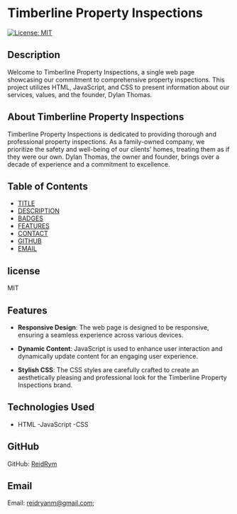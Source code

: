 # Timberline Property Inspections

[![License: MIT](https://img.shields.io/badge/License-MIT-yellow.svg)](https://opensource.org/licenses/MIT)

## Description

Welcome to Timberline Property Inspections, a single web page showcasing our commitment to comprehensive property inspections. This project utilizes HTML, JavaScript, and CSS to present information about our services, values, and the founder, Dylan Thomas.

## About Timberline Property Inspections

Timberline Property Inspections is dedicated to providing thorough and professional property inspections. As a family-owned company, we prioritize the safety and well-being of our clients' homes, treating them as if they were our own. Dylan Thomas, the owner and founder, brings over a decade of experience and a commitment to excellence.


## Table of Contents

* [TITLE](#title)
* [DESCRIPTION](#description)
* [BADGES](#badges)
* [FEATURES](#features)
* [CONTACT](#contact)
* [GITHUB](#github)
* [EMAIL](#email)

## license

MIT

## Features  

- **Responsive Design**: The web page is designed to be responsive, ensuring a seamless experience across various devices.

- **Dynamic Content**: JavaScript is used to enhance user interaction and dynamically update content for an engaging user experience.

- **Stylish CSS**: The CSS styles are carefully crafted to create an aesthetically pleasing and professional look for the Timberline Property Inspections brand.

## Technologies Used

- HTML
-JavaScript
-CSS

## GitHub

GitHub: [ReidRym](https://github.com/ReidRym)


## Email

Email: [reidryanm@gmail.com](mailto:reidryanm@gmail.com);










